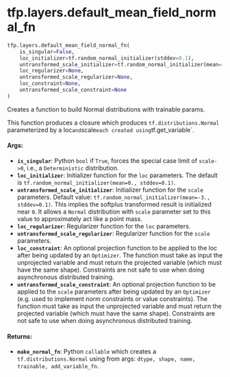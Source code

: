<div itemscope itemtype="http://developers.google.com/ReferenceObject">
<meta itemprop="name" content="tfp.layers.default_mean_field_normal_fn" />
</div>

# tfp.layers.default_mean_field_normal_fn

``` python
tfp.layers.default_mean_field_normal_fn(
    is_singular=False,
    loc_initializer=tf.random_normal_initializer(stddev=0.1),
    untransformed_scale_initializer=tf.random_normal_initializer(mean=-3.0, stddev=0.1),
    loc_regularizer=None,
    untransformed_scale_regularizer=None,
    loc_constraint=None,
    untransformed_scale_constraint=None
)
```

Creates a function to build Normal distributions with trainable params.

This function produces a closure which produces `tf.distributions.Normal`
parameterized by a loc` and `scale` each created using `tf.get_variable`.

#### Args:

* <b>`is_singular`</b>: Python `bool` if `True`, forces the special case limit of
    `scale->0`, i.e., a `Deterministic` distribution.
* <b>`loc_initializer`</b>: Initializer function for the `loc` parameters.
    The default is `tf.random_normal_initializer(mean=0., stddev=0.1)`.
* <b>`untransformed_scale_initializer`</b>: Initializer function for the `scale`
    parameters. Default value: `tf.random_normal_initializer(mean=-3.,
    stddev=0.1)`. This implies the softplus transformed result is initialized
    near `0`. It allows a `Normal` distribution with `scale` parameter set to
    this value to approximately act like a point mass.
* <b>`loc_regularizer`</b>: Regularizer function for the `loc` parameters.
* <b>`untransformed_scale_regularizer`</b>: Regularizer function for the `scale`
    parameters.
* <b>`loc_constraint`</b>: An optional projection function to be applied to the
    loc after being updated by an `Optimizer`. The function must take as input
    the unprojected variable and must return the projected variable (which
    must have the same shape). Constraints are not safe to use when doing
    asynchronous distributed training.
* <b>`untransformed_scale_constraint`</b>: An optional projection function to be
    applied to the `scale` parameters after being updated by an `Optimizer`
    (e.g. used to implement norm constraints or value constraints). The
    function must take as input the unprojected variable and must return the
    projected variable (which must have the same shape). Constraints are not
    safe to use when doing asynchronous distributed training.


#### Returns:

* <b>`make_normal_fn`</b>: Python `callable` which creates a `tf.distributions.Normal`
    using from args: `dtype, shape, name, trainable, add_variable_fn`.